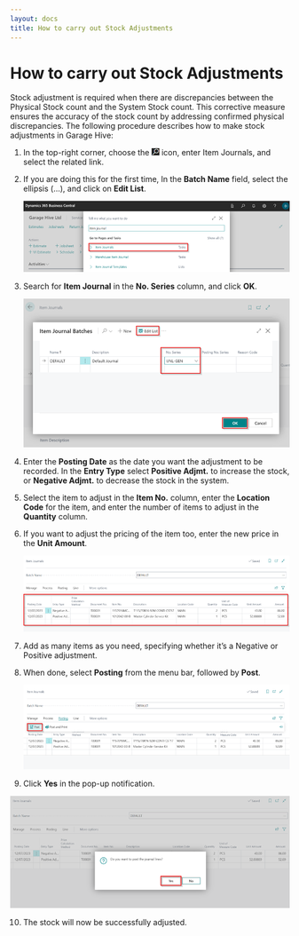 ```yaml
---
layout: docs
title: How to carry out Stock Adjustments  
---
```


# How to carry out Stock Adjustments 
Stock adjustment is required when there are discrepancies between the Physical Stock count and the System Stock count. This corrective measure ensures the accuracy of the stock count by addressing confirmed physical discrepancies. The following procedure describes how to make stock adjustments in Garage Hive:

1. In the top-right corner, choose the ![](media/search_icon.png) icon, enter Item Journals, and select the related link.
2. If you are doing this for the first time, In the **Batch Name** field, select the ellipsis (...), and click on **Edit List**.

   ![](media/garagehive-stock-adjustment1.png)

3. Search for **Item Journal** in the **No. Series** column, and click **OK**.

   ![](media/garagehive-stock-adjustment2.png)

4. Enter the **Posting Date** as the date you want the adjustment to be recorded. In the **Entry Type** select **Positive Adjmt.** to increase the stock, or **Negative Adjmt.** to decrease the stock in the system.
5. Select the item to adjust in the **Item No.** column, enter the **Location Code** for the item, and enter the number of items to adjust in the **Quantity** column.
6. If you want to adjust the pricing of the item too, enter the new price in the **Unit Amount**.

   ![](media/garagehive-stock-adjustment3.png)

7. Add as many items as you need, specifying whether it’s a Negative or Positive adjustment.
8. When done, select **Posting** from the menu bar, followed by **Post**.

   ![](media/garagehive-stock-adjustment4.png)

9.  Click **Yes** in the pop-up notification.

   ![](media/garagehive-stock-adjustment5.png)

10. The stock will now be successfully adjusted.
